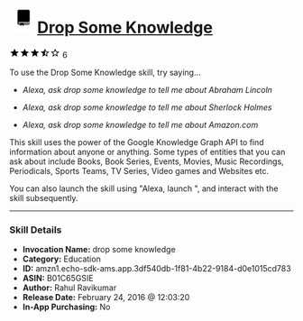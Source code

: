 # &nbsp;<img src="skill_icon" alt="Drop Some Knowledge icon" width="36"> [Drop Some Knowledge](http://alexa.amazon.com/#skills/amzn1.echo-sdk-ams.app.3df540db-1f81-4b22-9184-d0e1015cd783)
![3.8 stars](../../images/ic_star_black_18dp_1x.png)![3.8 stars](../../images/ic_star_black_18dp_1x.png)![3.8 stars](../../images/ic_star_black_18dp_1x.png)![3.8 stars](../../images/ic_star_half_black_18dp_1x.png)![3.8 stars](../../images/ic_star_border_black_18dp_1x.png) 6

To use the Drop Some Knowledge skill, try saying...

* *Alexa, ask drop some knowledge to tell me about Abraham Lincoln*

* *Alexa, ask drop some knowledge to tell me about Sherlock Holmes*

* *Alexa, ask drop some knowledge to tell me about Amazon.com*

This skill uses the power of the Google Knowledge Graph API to find information about anyone or anything. Some types of entities that you can ask about include Books, Book Series, Events, Movies, Music Recordings, Periodicals, Sports Teams, TV Series, Video games and Websites etc.

You can also launch the skill using "Alexa, launch <drop some knowledge>", and interact with the skill subsequently.

***

### Skill Details

* **Invocation Name:** drop some knowledge
* **Category:** Education
* **ID:** amzn1.echo-sdk-ams.app.3df540db-1f81-4b22-9184-d0e1015cd783
* **ASIN:** B01C65GSIE
* **Author:** Rahul Ravikumar
* **Release Date:** February 24, 2016 @ 12:03:20
* **In-App Purchasing:** No
